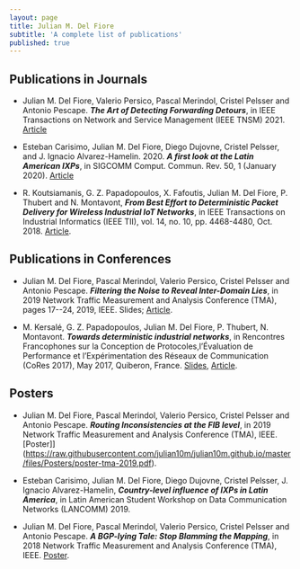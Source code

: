 ```yaml
---
layout: page
title: Julian M. Del Fiore
subtitle: 'A complete list of publications'
published: true
---
```


## Publications in Journals

 - Julian M. Del Fiore, Valerio Persico, Pascal Merindol, Cristel Pelsser and Antonio Pescape. _**The Art of Detecting Forwarding Detours**_, in IEEE Transactions on Network and Service Management (IEEE TNSM) 2021. [Article](https://clarinet.u-strasbg.fr/~pelsser/publications/Del-Fiore-detours-tnsm2021.pdf)

 - Esteban Carisimo, Julian M. Del Fiore, Diego Dujovne, Cristel Pelsser, and J. Ignacio Alvarez-Hamelin. 2020. _**A first look at the Latin American IXPs**_, in SIGCOMM Comput. Commun. Rev. 50, 1 (January 2020). [Article](https://clarinet.u-strasbg.fr/~pelsser/publications/Carisimo-LatAm-IXPs-CCR2020.pdf)

 - R. Koutsiamanis, G. Z. Papadopoulos, X. Fafoutis, Julian M. Del Fiore, P. Thubert and N. Montavont, _**From Best Effort to Deterministic Packet Delivery for Wireless Industrial IoT Networks**_, in IEEE Transactions on Industrial Informatics (IEEE TII), vol. 14, no. 10, pp. 4468-4480, Oct. 2018. [Article](https://www.researchgate.net/publication/326487573_From_Best-Effort_to_Deterministic_Packet_Delivery_for_Wireless_Industrial_IoT_Networks).

## Publications in Conferences
 
 - Julian M. Del Fiore, Pascal Merindol, Valerio Persico, Cristel Pelsser and Antonio Pescape. _**Filtering the Noise to Reveal Inter-Domain Lies**_, in 2019 Network Traffic Measurement and Analysis Conference (TMA), pages 17--24, 2019, IEEE. Slides; [Article](https://tma.roc.cnam.fr/Proceedings/TMA_Paper_3.pdf).
    
 - M. Kersalé, G. Z. Papadopoulos, Julian M. Del Fiore, P. Thubert, N. Montavont. _**Towards deterministic industrial networks**_, in Rencontres Francophones sur la Conception de Protocoles,l’Évaluation de Performance et l’Expérimentation des Réseaux de Communication (CoRes 2017), May 2017, Quiberon, France. [Slides](https://raw.githubusercontent.com/julian10m/julian10m.github.io/master/files/Presentations/slides-cores-2017.pdf), [Article](https://hal.archives-ouvertes.fr/hal-01519185/document).

## Posters
 - Julian M. Del Fiore, Pascal Merindol, Valerio Persico, Cristel Pelsser and Antonio Pescape. _**Routing Inconsistencies  at the FIB level**_, in 2019 Network Traffic Measurement and Analysis Conference (TMA), IEEE. [Poster]](https://raw.githubusercontent.com/julian10m/julian10m.github.io/master/files/Posters/poster-tma-2019.pdf).
    
 - Esteban Carisimo, Julian M. Del Fiore, Diego Dujovne, Cristel Pelsser, J. Ignacio Alvarez-Hamelin, _**Country-level influence of IXPs in Latin America**_, in Latin American Student Workshop on Data Communication Networks (LANCOMM) 2019.
    
 - Julian M. Del Fiore, Pascal Merindol, Valerio Persico, Cristel Pelsser and Antonio Pescape. _**A BGP-lying Tale: Stop Blamming the Mapping**_, in 2018 Network Traffic Measurement and Analysis Conference (TMA), IEEE. [Poster](https://raw.githubusercontent.com/julian10m/julian10m.github.io/master/files/Posters/poster-tma-2018.pdf).